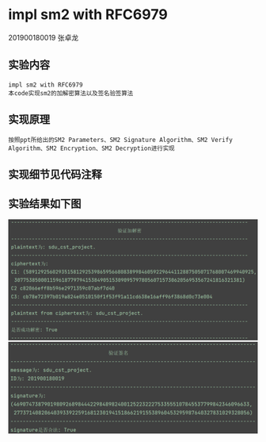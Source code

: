 # impl sm2 with RFC6979

201900180019 张卓龙

## 实验内容
    impl sm2 with RFC6979             
    本code实现sm2的加解密算法以及签名验签算法                  
    
## 实现原理         
    按照ppt所给出的SM2 Parameters、SM2 Signature Algorithm、SM2 Verify Algorithm、SM2 Encryption、SM2 Decryption进行实现
    

## 实现细节见代码注释

## 实验结果如下图
![攻击结果](https://github.com/Zhang-SDU/cst-project/blob/main/SM2/SM2_RFC6979/result1.png)
![攻击结果](https://github.com/Zhang-SDU/cst-project/blob/main/SM2/SM2_RFC6979/result2.png)
